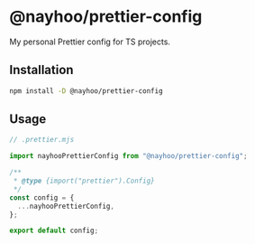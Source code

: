 # @nayhoo/prettier-config

My personal Prettier config for TS projects.

## Installation

```sh
npm install -D @nayhoo/prettier-config
```

## Usage

```mjs
// .prettier.mjs

import nayhooPrettierConfig from "@nayhoo/prettier-config";

/**
 * @type {import("prettier").Config}
 */
const config = {
  ...nayhooPrettierConfig,
};

export default config;
```
